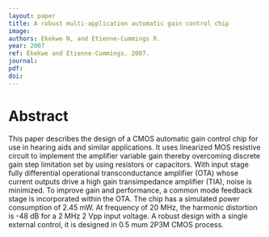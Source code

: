 ```yaml
---
layout: paper
title: A robust multi-application automatic gain control chip
image:
authors: Ekekwe N, and Etienne-Cummings R.
year: 2007
ref: Ekekwe and Etienne-Cummings. 2007.
journal: 
pdf: 
doi: 
---
```


# Abstract
This paper describes the design of a CMOS automatic gain control chip for use in hearing aids and similar applications. It uses linearized MOS resistive circuit to implement the amplifier variable gain thereby overcoming discrete gain step limitation set by using resistors or capacitors. With input stage fully differential operational transconductance amplifier (OTA) whose current outputs drive a high gain transimpedance amplifier (TIA), noise is minimized. To improve gain and performance, a common mode feedback stage is incorporated within the OTA. The chip has a simulated power consumption of 2.45 mW. At frequency of 20 MHz, the harmonic distortion is -48 dB for a 2 MHz 2 Vpp input voltage. A robust design with a single external control, it is designed in 0.5 mum 2P3M CMOS process.

